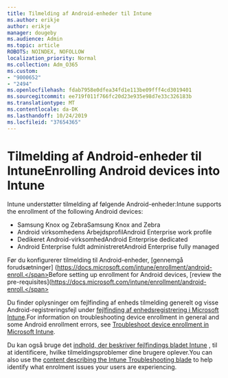 ```yaml
---
title: Tilmelding af Android-enheder til Intune
ms.author: erikje
author: erikje
manager: dougeby
ms.audience: Admin
ms.topic: article
ROBOTS: NOINDEX, NOFOLLOW
localization_priority: Normal
ms.collection: Adm_O365
ms.custom:
- "9000652"
- "2494"
ms.openlocfilehash: fdab7958e0dfea34fd1e113be09fff4cd3019401
ms.sourcegitcommit: ee719f011f766fc20d23e935e98d7e33c326183b
ms.translationtype: MT
ms.contentlocale: da-DK
ms.lasthandoff: 10/24/2019
ms.locfileid: "37654365"
---
```

# <a name="enrolling-android-devices-into-intune"></a><span data-ttu-id="daeaf-102">Tilmelding af Android-enheder til Intune</span><span class="sxs-lookup"><span data-stu-id="daeaf-102">Enrolling Android devices into Intune</span></span>

<span data-ttu-id="daeaf-103">Intune understøtter tilmelding af følgende Android-enheder:</span><span class="sxs-lookup"><span data-stu-id="daeaf-103">Intune supports the enrollment of the following Android devices:</span></span>
- <span data-ttu-id="daeaf-104">Samsung Knox og Zebra</span><span class="sxs-lookup"><span data-stu-id="daeaf-104">Samsung Knox and Zebra</span></span>
- <span data-ttu-id="daeaf-105">Android virksomhedens Arbejdsprofil</span><span class="sxs-lookup"><span data-stu-id="daeaf-105">Android Enterprise work profile</span></span>
- <span data-ttu-id="daeaf-106">Dedikeret Android-virksomhed</span><span class="sxs-lookup"><span data-stu-id="daeaf-106">Android Enterprise dedicated</span></span>
- <span data-ttu-id="daeaf-107">Android Enterprise fuldt administreret</span><span class="sxs-lookup"><span data-stu-id="daeaf-107">Android Enterprise fully managed</span></span>

<span data-ttu-id="daeaf-108">Før du konfigurerer tilmelding til Android-enheder, [gennemgå forudsætninger] (https://docs.microsoft.com/intune/enrollment/android-enroll.</span><span class="sxs-lookup"><span data-stu-id="daeaf-108">Before setting up enrollment for Android devices, [review the pre-requisites](https://docs.microsoft.com/intune/enrollment/android-enroll.</span></span>

<span data-ttu-id="daeaf-109">Du finder oplysninger om fejlfinding af enheds tilmelding generelt og visse Android-registreringsfejl under [fejlfinding af enhedsregistrering i Microsoft Intune](https://docs.microsoft.com/intune/enrollment/troubleshoot-device-enrollment-in-intune).</span><span class="sxs-lookup"><span data-stu-id="daeaf-109">For information on troubleshooting device enrollment in general and some Android enrollment errors,  see [Troubleshoot device enrollment in Microsoft Intune](https://docs.microsoft.com/intune/enrollment/troubleshoot-device-enrollment-in-intune).</span></span>

<span data-ttu-id="daeaf-110">Du kan også bruge det [indhold, der beskriver fejlfindings bladet Intune](https://docs.microsoft.com/intune/fundamentals/help-desk-operators) , til at identificere, hvilke tilmeldingsproblemer dine brugere oplever.</span><span class="sxs-lookup"><span data-stu-id="daeaf-110">You can also use the [content describing the Intune Troubleshooting blade](https://docs.microsoft.com/intune/fundamentals/help-desk-operators) to help identify what enrolment issues your users are experiencing.</span></span>





